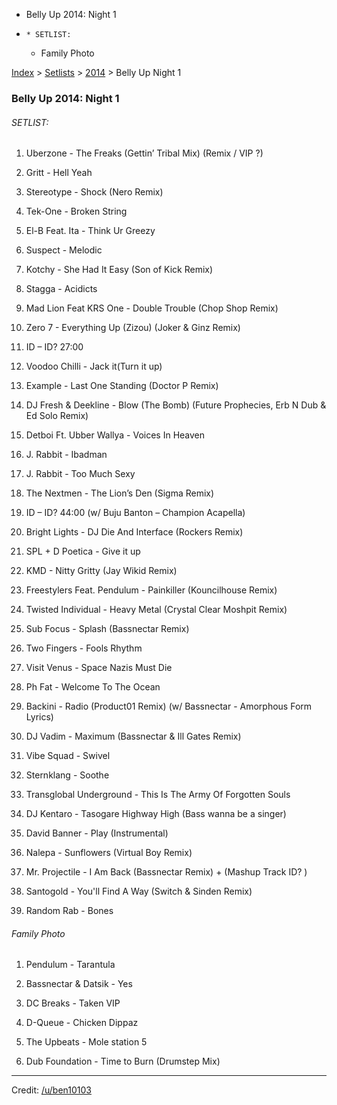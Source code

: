   * Belly Up 2014: Night 1
  *     * SETLIST:
    * Family Photo

[Index](https://www.reddit.com/r/bassnectar/wiki/index) >
[Setlists](https://www.reddit.com/r/bassnectar/wiki/interactive/setlists) >
[2014](https://www.reddit.com/r/bassnectar/wiki/interactive/setlists/2014) >
Belly Up Night 1

### Belly Up 2014: Night 1

###### SETLIST:

  1. Uberzone - The Freaks (Gettin’ Tribal Mix) (Remix / VIP ?) 

  2. Gritt - Hell Yeah

  3. Stereotype - Shock (Nero Remix)

  4. Tek-One - Broken String

  5. El-B Feat. Ita - Think Ur Greezy

  6. Suspect - Melodic

  7. Kotchy - She Had It Easy (Son of Kick Remix)

  8. Stagga - Acidicts

  9. Mad Lion Feat KRS One - Double Trouble (Chop Shop Remix)

  10. Zero 7 - Everything Up (Zizou) (Joker & Ginz Remix)

  11. ID – ID? 27:00

  12. Voodoo Chilli - Jack it(Turn it up)

  13. Example - Last One Standing (Doctor P Remix)

  14. DJ Fresh & Deekline - Blow (The Bomb) (Future Prophecies, Erb N Dub & Ed Solo Remix)

  15. Detboi Ft. Ubber Wallya - Voices In Heaven

  16. J. Rabbit - Ibadman

  17. J. Rabbit - Too Much Sexy

  18. The Nextmen - The Lion’s Den (Sigma Remix)

  19. ID – ID? 44:00 (w/ Buju Banton – Champion Acapella)

  20. Bright Lights - DJ Die And Interface (Rockers Remix)

  21. SPL + D Poetica - Give it up

  22. KMD - Nitty Gritty (Jay Wikid Remix)

  23. Freestylers Feat. Pendulum - Painkiller (Kouncilhouse Remix)

  24. Twisted Individual - Heavy Metal (Crystal Clear Moshpit Remix)

  25. Sub Focus - Splash (Bassnectar Remix)

  26. Two Fingers - Fools Rhythm

  27. Visit Venus - Space Nazis Must Die

  28. Ph Fat - Welcome To The Ocean 

  29. Backini - Radio (Product01 Remix) (w/ Bassnectar - Amorphous Form Lyrics)

  30. DJ Vadim - Maximum (Bassnectar & Ill Gates Remix)

  31. Vibe Squad - Swivel

  32. Sternklang - Soothe

  33. Transglobal Underground - This Is The Army Of Forgotten Souls

  34. DJ Kentaro - Tasogare Highway High (Bass wanna be a singer)

  35. David Banner - Play (Instrumental)

  36. Nalepa - Sunflowers (Virtual Boy Remix)

  37. Mr. Projectile - I Am Back (Bassnectar Remix) + (Mashup Track ID? )

  38. Santogold - You'll Find A Way (Switch & Sinden Remix)

  39. Random Rab - Bones

###### Family Photo

  1. Pendulum - Tarantula

  2. Bassnectar & Datsik - Yes

  3. DC Breaks - Taken VIP

  4. D-Queue - Chicken Dippaz

  5. The Upbeats - Mole station 5

  6. Dub Foundation - Time to Burn (Drumstep Mix)

* * *

Credit: [/u/ben10103](/u/ben10103)

